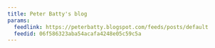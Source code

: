 ```yaml
---
title: Peter Batty's blog
params:
  feedlink: https://peterbatty.blogspot.com/feeds/posts/default
  feedid: 06f586323aba54acafa4248e05c59c5a
---
```

